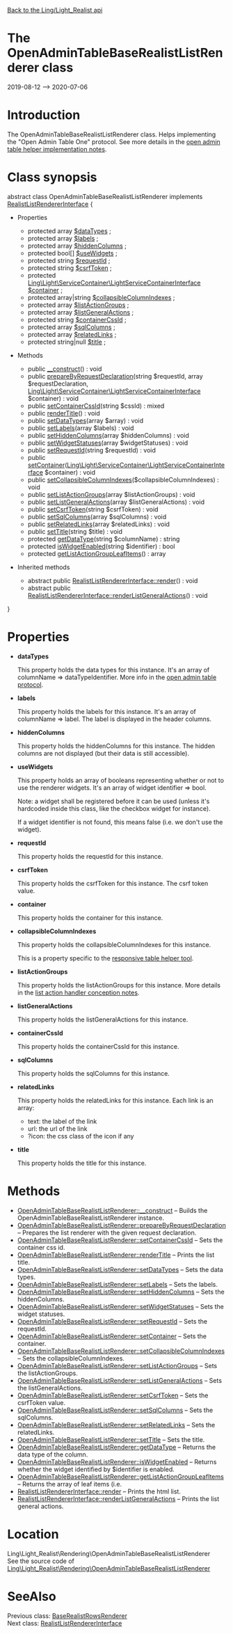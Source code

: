 [Back to the Ling/Light_Realist api](https://github.com/lingtalfi/Light_Realist/blob/master/doc/api/Ling/Light_Realist.md)



The OpenAdminTableBaseRealistListRenderer class
================
2019-08-12 --> 2020-07-06






Introduction
============

The OpenAdminTableBaseRealistListRenderer class.
Helps implementing the "Open Admin Table One" protocol.
See more details in the [open admin table helper implementation notes](https://github.com/lingtalfi/Light_Realist/blob/master/doc/pages/open-admin-table-helper-implementation-notes.md).



Class synopsis
==============


abstract class <span class="pl-k">OpenAdminTableBaseRealistListRenderer</span> implements [RealistListRendererInterface](https://github.com/lingtalfi/Light_Realist/blob/master/doc/api/Ling/Light_Realist/Rendering/RealistListRendererInterface.md) {

- Properties
    - protected array [$dataTypes](#property-dataTypes) ;
    - protected array [$labels](#property-labels) ;
    - protected array [$hiddenColumns](#property-hiddenColumns) ;
    - protected bool[] [$useWidgets](#property-useWidgets) ;
    - protected string [$requestId](#property-requestId) ;
    - protected string [$csrfToken](#property-csrfToken) ;
    - protected [Ling\Light\ServiceContainer\LightServiceContainerInterface](https://github.com/lingtalfi/Light/blob/master/doc/api/Ling/Light/ServiceContainer/LightServiceContainerInterface.md) [$container](#property-container) ;
    - protected array|string [$collapsibleColumnIndexes](#property-collapsibleColumnIndexes) ;
    - protected array [$listActionGroups](#property-listActionGroups) ;
    - protected array [$listGeneralActions](#property-listGeneralActions) ;
    - protected string [$containerCssId](#property-containerCssId) ;
    - protected array [$sqlColumns](#property-sqlColumns) ;
    - protected array [$relatedLinks](#property-relatedLinks) ;
    - protected string|null [$title](#property-title) ;

- Methods
    - public [__construct](https://github.com/lingtalfi/Light_Realist/blob/master/doc/api/Ling/Light_Realist/Rendering/OpenAdminTableBaseRealistListRenderer/__construct.md)() : void
    - public [prepareByRequestDeclaration](https://github.com/lingtalfi/Light_Realist/blob/master/doc/api/Ling/Light_Realist/Rendering/OpenAdminTableBaseRealistListRenderer/prepareByRequestDeclaration.md)(string $requestId, array $requestDeclaration, [Ling\Light\ServiceContainer\LightServiceContainerInterface](https://github.com/lingtalfi/Light/blob/master/doc/api/Ling/Light/ServiceContainer/LightServiceContainerInterface.md) $container) : void
    - public [setContainerCssId](https://github.com/lingtalfi/Light_Realist/blob/master/doc/api/Ling/Light_Realist/Rendering/OpenAdminTableBaseRealistListRenderer/setContainerCssId.md)(string $cssId) : mixed
    - public [renderTitle](https://github.com/lingtalfi/Light_Realist/blob/master/doc/api/Ling/Light_Realist/Rendering/OpenAdminTableBaseRealistListRenderer/renderTitle.md)() : void
    - public [setDataTypes](https://github.com/lingtalfi/Light_Realist/blob/master/doc/api/Ling/Light_Realist/Rendering/OpenAdminTableBaseRealistListRenderer/setDataTypes.md)(array $array) : void
    - public [setLabels](https://github.com/lingtalfi/Light_Realist/blob/master/doc/api/Ling/Light_Realist/Rendering/OpenAdminTableBaseRealistListRenderer/setLabels.md)(array $labels) : void
    - public [setHiddenColumns](https://github.com/lingtalfi/Light_Realist/blob/master/doc/api/Ling/Light_Realist/Rendering/OpenAdminTableBaseRealistListRenderer/setHiddenColumns.md)(array $hiddenColumns) : void
    - public [setWidgetStatuses](https://github.com/lingtalfi/Light_Realist/blob/master/doc/api/Ling/Light_Realist/Rendering/OpenAdminTableBaseRealistListRenderer/setWidgetStatuses.md)(array $widgetStatuses) : void
    - public [setRequestId](https://github.com/lingtalfi/Light_Realist/blob/master/doc/api/Ling/Light_Realist/Rendering/OpenAdminTableBaseRealistListRenderer/setRequestId.md)(string $requestId) : void
    - public [setContainer](https://github.com/lingtalfi/Light_Realist/blob/master/doc/api/Ling/Light_Realist/Rendering/OpenAdminTableBaseRealistListRenderer/setContainer.md)([Ling\Light\ServiceContainer\LightServiceContainerInterface](https://github.com/lingtalfi/Light/blob/master/doc/api/Ling/Light/ServiceContainer/LightServiceContainerInterface.md) $container) : void
    - public [setCollapsibleColumnIndexes](https://github.com/lingtalfi/Light_Realist/blob/master/doc/api/Ling/Light_Realist/Rendering/OpenAdminTableBaseRealistListRenderer/setCollapsibleColumnIndexes.md)($collapsibleColumnIndexes) : void
    - public [setListActionGroups](https://github.com/lingtalfi/Light_Realist/blob/master/doc/api/Ling/Light_Realist/Rendering/OpenAdminTableBaseRealistListRenderer/setListActionGroups.md)(array $listActionGroups) : void
    - public [setListGeneralActions](https://github.com/lingtalfi/Light_Realist/blob/master/doc/api/Ling/Light_Realist/Rendering/OpenAdminTableBaseRealistListRenderer/setListGeneralActions.md)(array $listGeneralActions) : void
    - public [setCsrfToken](https://github.com/lingtalfi/Light_Realist/blob/master/doc/api/Ling/Light_Realist/Rendering/OpenAdminTableBaseRealistListRenderer/setCsrfToken.md)(string $csrfToken) : void
    - public [setSqlColumns](https://github.com/lingtalfi/Light_Realist/blob/master/doc/api/Ling/Light_Realist/Rendering/OpenAdminTableBaseRealistListRenderer/setSqlColumns.md)(array $sqlColumns) : void
    - public [setRelatedLinks](https://github.com/lingtalfi/Light_Realist/blob/master/doc/api/Ling/Light_Realist/Rendering/OpenAdminTableBaseRealistListRenderer/setRelatedLinks.md)(array $relatedLinks) : void
    - public [setTitle](https://github.com/lingtalfi/Light_Realist/blob/master/doc/api/Ling/Light_Realist/Rendering/OpenAdminTableBaseRealistListRenderer/setTitle.md)(string $title) : void
    - protected [getDataType](https://github.com/lingtalfi/Light_Realist/blob/master/doc/api/Ling/Light_Realist/Rendering/OpenAdminTableBaseRealistListRenderer/getDataType.md)(string $columnName) : string
    - protected [isWidgetEnabled](https://github.com/lingtalfi/Light_Realist/blob/master/doc/api/Ling/Light_Realist/Rendering/OpenAdminTableBaseRealistListRenderer/isWidgetEnabled.md)(string $identifier) : bool
    - protected [getListActionGroupLeafItems](https://github.com/lingtalfi/Light_Realist/blob/master/doc/api/Ling/Light_Realist/Rendering/OpenAdminTableBaseRealistListRenderer/getListActionGroupLeafItems.md)() : array

- Inherited methods
    - abstract public [RealistListRendererInterface::render](https://github.com/lingtalfi/Light_Realist/blob/master/doc/api/Ling/Light_Realist/Rendering/RealistListRendererInterface/render.md)() : void
    - abstract public [RealistListRendererInterface::renderListGeneralActions](https://github.com/lingtalfi/Light_Realist/blob/master/doc/api/Ling/Light_Realist/Rendering/RealistListRendererInterface/renderListGeneralActions.md)() : void

}




Properties
=============

- <span id="property-dataTypes"><b>dataTypes</b></span>

    This property holds the data types for this instance.
    It's an array of columnName => dataTypeIdentifier.
    More info in the [open admin table protocol](https://github.com/lingtalfi/Light_Realist/blob/master/doc/pages/open-admin-table-protocol.md).
    
    

- <span id="property-labels"><b>labels</b></span>

    This property holds the labels for this instance.
    It's an array of columnName => label.
    The label is displayed in the header columns.
    
    

- <span id="property-hiddenColumns"><b>hiddenColumns</b></span>

    This property holds the hiddenColumns for this instance.
    The hidden columns are not displayed (but their data is still accessible).
    
    

- <span id="property-useWidgets"><b>useWidgets</b></span>

    This property holds an array of booleans representing whether or not to use the renderer widgets.
    It's an array of widget identifier => bool.
    
    Note: a widget shall be registered before it can be used (unless it's hardcoded inside this class, like
    the checkbox widget for instance).
    
    If a widget identifier is not found, this means false (i.e. we don't use the widget).
    
    

- <span id="property-requestId"><b>requestId</b></span>

    This property holds the requestId for this instance.
    
    

- <span id="property-csrfToken"><b>csrfToken</b></span>

    This property holds the csrfToken for this instance.
    The csrf token value.
    
    

- <span id="property-container"><b>container</b></span>

    This property holds the container for this instance.
    
    

- <span id="property-collapsibleColumnIndexes"><b>collapsibleColumnIndexes</b></span>

    This property holds the collapsibleColumnIndexes for this instance.
    
    This is a property specific to the [responsive table helper tool](https://github.com/lingtalfi/JResponsiveTableHelper).
    
    

- <span id="property-listActionGroups"><b>listActionGroups</b></span>

    This property holds the listActionGroups for this instance.
    More details in the [list action handler conception notes](https://github.com/lingtalfi/Light_Realist/blob/master/doc/pages/list-action-handler-conception-notes.md).
    
    

- <span id="property-listGeneralActions"><b>listGeneralActions</b></span>

    This property holds the listGeneralActions for this instance.
    
    

- <span id="property-containerCssId"><b>containerCssId</b></span>

    This property holds the containerCssId for this instance.
    
    

- <span id="property-sqlColumns"><b>sqlColumns</b></span>

    This property holds the sqlColumns for this instance.
    
    

- <span id="property-relatedLinks"><b>relatedLinks</b></span>

    This property holds the relatedLinks for this instance.
    Each link is an array:
    - text: the label of the link
    - url: the url of the link
    - ?icon: the css class of the icon if any
    
    

- <span id="property-title"><b>title</b></span>

    This property holds the title for this instance.
    
    



Methods
==============

- [OpenAdminTableBaseRealistListRenderer::__construct](https://github.com/lingtalfi/Light_Realist/blob/master/doc/api/Ling/Light_Realist/Rendering/OpenAdminTableBaseRealistListRenderer/__construct.md) &ndash; Builds the OpenAdminTableBaseRealistListRenderer instance.
- [OpenAdminTableBaseRealistListRenderer::prepareByRequestDeclaration](https://github.com/lingtalfi/Light_Realist/blob/master/doc/api/Ling/Light_Realist/Rendering/OpenAdminTableBaseRealistListRenderer/prepareByRequestDeclaration.md) &ndash; Prepares the list renderer with the given request declaration.
- [OpenAdminTableBaseRealistListRenderer::setContainerCssId](https://github.com/lingtalfi/Light_Realist/blob/master/doc/api/Ling/Light_Realist/Rendering/OpenAdminTableBaseRealistListRenderer/setContainerCssId.md) &ndash; Sets the container css id.
- [OpenAdminTableBaseRealistListRenderer::renderTitle](https://github.com/lingtalfi/Light_Realist/blob/master/doc/api/Ling/Light_Realist/Rendering/OpenAdminTableBaseRealistListRenderer/renderTitle.md) &ndash; Prints the list title.
- [OpenAdminTableBaseRealistListRenderer::setDataTypes](https://github.com/lingtalfi/Light_Realist/blob/master/doc/api/Ling/Light_Realist/Rendering/OpenAdminTableBaseRealistListRenderer/setDataTypes.md) &ndash; Sets the data types.
- [OpenAdminTableBaseRealistListRenderer::setLabels](https://github.com/lingtalfi/Light_Realist/blob/master/doc/api/Ling/Light_Realist/Rendering/OpenAdminTableBaseRealistListRenderer/setLabels.md) &ndash; Sets the labels.
- [OpenAdminTableBaseRealistListRenderer::setHiddenColumns](https://github.com/lingtalfi/Light_Realist/blob/master/doc/api/Ling/Light_Realist/Rendering/OpenAdminTableBaseRealistListRenderer/setHiddenColumns.md) &ndash; Sets the hiddenColumns.
- [OpenAdminTableBaseRealistListRenderer::setWidgetStatuses](https://github.com/lingtalfi/Light_Realist/blob/master/doc/api/Ling/Light_Realist/Rendering/OpenAdminTableBaseRealistListRenderer/setWidgetStatuses.md) &ndash; Sets the widget statuses.
- [OpenAdminTableBaseRealistListRenderer::setRequestId](https://github.com/lingtalfi/Light_Realist/blob/master/doc/api/Ling/Light_Realist/Rendering/OpenAdminTableBaseRealistListRenderer/setRequestId.md) &ndash; Sets the requestId.
- [OpenAdminTableBaseRealistListRenderer::setContainer](https://github.com/lingtalfi/Light_Realist/blob/master/doc/api/Ling/Light_Realist/Rendering/OpenAdminTableBaseRealistListRenderer/setContainer.md) &ndash; Sets the container.
- [OpenAdminTableBaseRealistListRenderer::setCollapsibleColumnIndexes](https://github.com/lingtalfi/Light_Realist/blob/master/doc/api/Ling/Light_Realist/Rendering/OpenAdminTableBaseRealistListRenderer/setCollapsibleColumnIndexes.md) &ndash; Sets the collapsibleColumnIndexes.
- [OpenAdminTableBaseRealistListRenderer::setListActionGroups](https://github.com/lingtalfi/Light_Realist/blob/master/doc/api/Ling/Light_Realist/Rendering/OpenAdminTableBaseRealistListRenderer/setListActionGroups.md) &ndash; Sets the listActionGroups.
- [OpenAdminTableBaseRealistListRenderer::setListGeneralActions](https://github.com/lingtalfi/Light_Realist/blob/master/doc/api/Ling/Light_Realist/Rendering/OpenAdminTableBaseRealistListRenderer/setListGeneralActions.md) &ndash; Sets the listGeneralActions.
- [OpenAdminTableBaseRealistListRenderer::setCsrfToken](https://github.com/lingtalfi/Light_Realist/blob/master/doc/api/Ling/Light_Realist/Rendering/OpenAdminTableBaseRealistListRenderer/setCsrfToken.md) &ndash; Sets the csrfToken value.
- [OpenAdminTableBaseRealistListRenderer::setSqlColumns](https://github.com/lingtalfi/Light_Realist/blob/master/doc/api/Ling/Light_Realist/Rendering/OpenAdminTableBaseRealistListRenderer/setSqlColumns.md) &ndash; Sets the sqlColumns.
- [OpenAdminTableBaseRealistListRenderer::setRelatedLinks](https://github.com/lingtalfi/Light_Realist/blob/master/doc/api/Ling/Light_Realist/Rendering/OpenAdminTableBaseRealistListRenderer/setRelatedLinks.md) &ndash; Sets the relatedLinks.
- [OpenAdminTableBaseRealistListRenderer::setTitle](https://github.com/lingtalfi/Light_Realist/blob/master/doc/api/Ling/Light_Realist/Rendering/OpenAdminTableBaseRealistListRenderer/setTitle.md) &ndash; Sets the title.
- [OpenAdminTableBaseRealistListRenderer::getDataType](https://github.com/lingtalfi/Light_Realist/blob/master/doc/api/Ling/Light_Realist/Rendering/OpenAdminTableBaseRealistListRenderer/getDataType.md) &ndash; Returns the data type of the column.
- [OpenAdminTableBaseRealistListRenderer::isWidgetEnabled](https://github.com/lingtalfi/Light_Realist/blob/master/doc/api/Ling/Light_Realist/Rendering/OpenAdminTableBaseRealistListRenderer/isWidgetEnabled.md) &ndash; Returns whether the widget identified by $identifier is enabled.
- [OpenAdminTableBaseRealistListRenderer::getListActionGroupLeafItems](https://github.com/lingtalfi/Light_Realist/blob/master/doc/api/Ling/Light_Realist/Rendering/OpenAdminTableBaseRealistListRenderer/getListActionGroupLeafItems.md) &ndash; Returns the array of leaf items (i.e.
- [RealistListRendererInterface::render](https://github.com/lingtalfi/Light_Realist/blob/master/doc/api/Ling/Light_Realist/Rendering/RealistListRendererInterface/render.md) &ndash; Prints the html list.
- [RealistListRendererInterface::renderListGeneralActions](https://github.com/lingtalfi/Light_Realist/blob/master/doc/api/Ling/Light_Realist/Rendering/RealistListRendererInterface/renderListGeneralActions.md) &ndash; Prints the list general actions.





Location
=============
Ling\Light_Realist\Rendering\OpenAdminTableBaseRealistListRenderer<br>
See the source code of [Ling\Light_Realist\Rendering\OpenAdminTableBaseRealistListRenderer](https://github.com/lingtalfi/Light_Realist/blob/master/Rendering/OpenAdminTableBaseRealistListRenderer.php)



SeeAlso
==============
Previous class: [BaseRealistRowsRenderer](https://github.com/lingtalfi/Light_Realist/blob/master/doc/api/Ling/Light_Realist/Rendering/BaseRealistRowsRenderer.md)<br>Next class: [RealistListRendererInterface](https://github.com/lingtalfi/Light_Realist/blob/master/doc/api/Ling/Light_Realist/Rendering/RealistListRendererInterface.md)<br>
